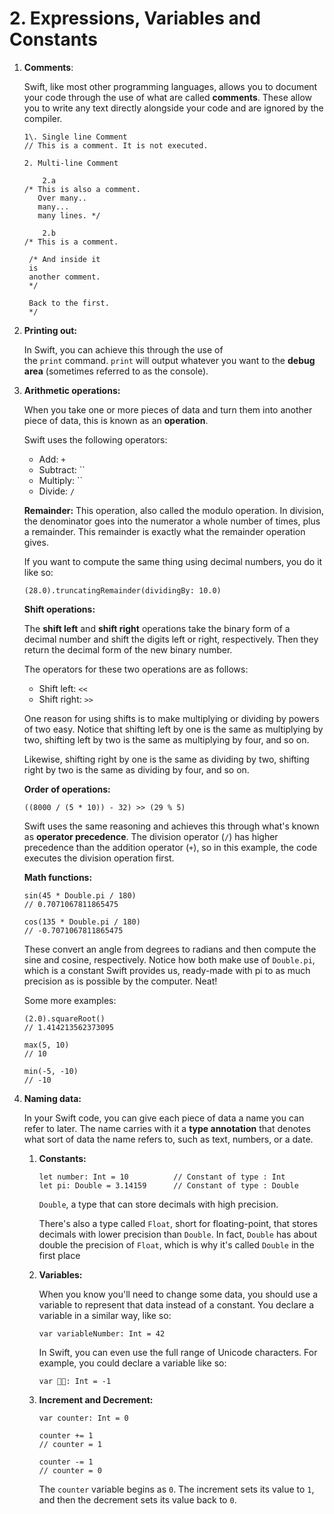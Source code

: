 # 2. Expressions, Variables and Constants

1.  **Comments**:

    Swift, like most other programming languages, allows you to document your code through the use of what are called **comments**. These allow you to write any text directly alongside your code and are ignored by the compiler.

    ```
    1\. Single line Comment
    // This is a comment. It is not executed.

    2. Multi-line Comment

    	2.a
    /* This is also a comment.
       Over many..
       many...
       many lines. */

    	2.b
    /* This is a comment.

     /* And inside it
     is
     another comment.
     */

     Back to the first.
     */

    ```

2.  ****Printing out:****

    In Swift, you can achieve this through the use of the `print` command. `print` will output whatever you want to the **debug area** (sometimes referred to as the console).

3.  ****Arithmetic operations:****

    When you take one or more pieces of data and turn them into another piece of data, this is known as an **operation**.

    Swift uses the following operators:

    -   Add: `+`
    -   Subtract: ``
    -   Multiply: ``
    -   Divide: `/`

    **Remainder:** This operation, also called the modulo operation. In division, the denominator goes into the numerator a whole number of times, plus a remainder. This remainder is exactly what the remainder operation gives.

    If you want to compute the same thing using decimal numbers, you do it like so:

    ```
    (28.0).truncatingRemainder(dividingBy: 10.0)

    ```

    ****Shift operations:****

    The **shift left** and **shift right** operations take the binary form of a decimal number and shift the digits left or right, respectively. Then they return the decimal form of the new binary number.

    The operators for these two operations are as follows:

    -   Shift left: `<<`
    -   Shift right: `>>`

    One reason for using shifts is to make multiplying or dividing by powers of two easy. Notice that shifting left by one is the same as multiplying by two, shifting left by two is the same as multiplying by four, and so on.

    Likewise, shifting right by one is the same as dividing by two, shifting right by two is the same as dividing by four, and so on.

    ****Order of operations:****

    ```
    ((8000 / (5 * 10)) - 32) >> (29 % 5)

    ```

    Swift uses the same reasoning and achieves this through what's known as **operator precedence**. The division operator (`/`) has higher precedence than the addition operator (`+`), so in this example, the code executes the division operation first.

    ****Math functions:****

    ```
    sin(45 * Double.pi / 180)
    // 0.7071067811865475

    cos(135 * Double.pi / 180)
    // -0.7071067811865475

    ```

    These convert an angle from degrees to radians and then compute the sine and cosine, respectively. Notice how both make use of `Double.pi`, which is a constant Swift provides us, ready-made with pi to as much precision as is possible by the computer. Neat!

    Some more examples:

    ```
    (2.0).squareRoot()
    // 1.414213562373095

    max(5, 10)
    // 10

    min(-5, -10)
    // -10

    ```

4.  ****Naming data:****

    In your Swift code, you can give each piece of data a name you can refer to later. The name carries with it a **type annotation** that denotes what sort of data the name refers to, such as text, numbers, or a date.

    1.  ****Constants:****

        ```
        let number: Int = 10          // Constant of type : Int
        let pi: Double = 3.14159      // Constant of type : Double

        ```

        `Double`, a type that can store decimals with high precision.

        There's also a type called `Float`, short for floating-point, that stores decimals with lower precision than `Double`. In fact, `Double` has about double the precision of `Float`, which is why it's called `Double` in the first place

    2.  ****Variables:****

        When you know you'll need to change some data, you should use a variable to represent that data instead of a constant. You declare a variable in a similar way, like so:

        ```
        var variableNumber: Int = 42

        ```

        In Swift, you can even use the full range of Unicode characters. For example, you could declare a variable like so:

        ```
        var 🐶💩: Int = -1

        ```

    3.  **Increment and Decrement:**

        ```
        var counter: Int = 0

        counter += 1
        // counter = 1

        counter -= 1
        // counter = 0

        ```

        The `counter` variable begins as `0`. The increment sets its value to `1`, and then the decrement sets its value back to `0`.
